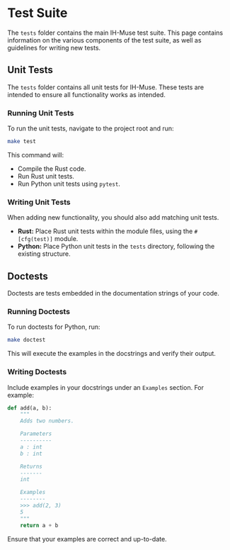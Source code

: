 # Test Suite

The `tests` folder contains the main IH-Muse test suite. This page contains information on the various components of the test suite, as well as guidelines for writing new tests.

## Unit Tests

The `tests` folder contains all unit tests for IH-Muse. These tests are intended to ensure all functionality works as intended.

### Running Unit Tests

To run the unit tests, navigate to the project root and run:

```bash
make test
```

This command will:

- Compile the Rust code.
- Run Rust unit tests.
- Run Python unit tests using `pytest`.

### Writing Unit Tests

When adding new functionality, you should also add matching unit tests.

- **Rust:** Place Rust unit tests within the module files, using the `#[cfg(test)]` module.
- **Python:** Place Python unit tests in the `tests` directory, following the existing structure.

## Doctests

Doctests are tests embedded in the documentation strings of your code.

### Running Doctests

To run doctests for Python, run:

```bash
make doctest
```

This will execute the examples in the docstrings and verify their output.

### Writing Doctests

Include examples in your docstrings under an `Examples` section. For example:

```python
def add(a, b):
    """
    Adds two numbers.

    Parameters
    ----------
    a : int
    b : int

    Returns
    -------
    int

    Examples
    --------
    >>> add(2, 3)
    5
    """
    return a + b
```

Ensure that your examples are correct and up-to-date.
